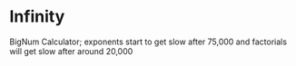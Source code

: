 # Infinity
BigNum Calculator; exponents start to get slow after 75,000 and factorials will get slow after around 20,000
